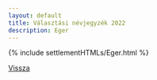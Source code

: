 ```yaml
---
layout: default
title: Választási névjegyzék 2022
description: Eger
---
```


{% include settlementHTMLs/Eger.html %}

[Vissza](./)